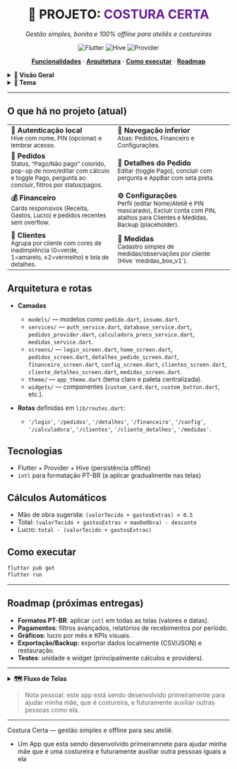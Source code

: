 <div align="center">
  <h1>💎 PROJETO: <span style="color:#6A1B9A">COSTURA CERTA</span></h1>
  <p>
    <em>Gestão simples, bonita e 100% offline para ateliês e costureiras</em>
  </p>
  <p>
    <img src="https://img.shields.io/badge/flutter-3.x-blue.svg" alt="Flutter"/>
    <img src="https://img.shields.io/badge/hive-offline%20storage-FFD54F.svg" alt="Hive"/>
    <img src="https://img.shields.io/badge/provider-state--management-6A1B9A.svg" alt="Provider"/>
  </p>
  <p>
    <a href="#o-que-h%C3%A1-no-projeto-atual"><b>Funcionalidades</b></a> ·
    <a href="#arquitetura-e-rotas"><b>Arquitetura</b></a> ·
    <a href="#como-executar"><b>Como executar</b></a> ·
    <a href="#roadmap-pr%C3%B3ximas-entregas"><b>Roadmap</b></a>
  </p>
</div>

<details>
  <summary><b>🚀 Visão Geral</b></summary>
  <p>
    Um sistema local e inteligente de gestão para costureiras, autônomos e pequenos empreendedores.
    Focado em simplicidade, cálculos automáticos e organização financeira <b>sem internet</b>.
  </p>
  <ul>
    <li>Registrar pedidos de clientes.</li>
    <li>Calcular custos, lucros e totais automaticamente.</li>
    <li>Controlar entradas, gastos e lucro líquido.</li>
    <li>Acompanhar o desempenho financeiro do ateliê.</li>
  </ul>
</details>

<details>
  <summary><b>🎨 Tema</b></summary>
  <ul>
    <li>Apenas modo claro.</li>
    <li>Cores suaves e elegantes (bege claro, lilás e dourado).</li>
    <li>Visual limpo, organizado e responsivo.</li>
  </ul>
</details>

---

## O que há no projeto (atual)

<table>
  <tr>
    <td><b>🔐 Autenticação local</b><br/><sub>Hive com nome, PIN (opcional) e lembrar acesso.</sub></td>
    <td><b>🧭 Navegação inferior</b><br/><sub>Abas: Pedidos, Financeiro e Configurações.</sub></td>
  </tr>
  <tr>
    <td><b>🧵 Pedidos</b><br/><sub>Status, “Pago/Não pago” colorido, pop-up de novo/editar com cálculo e toggle Pago, pergunta ao concluir, filtros por status/pagos.</sub></td>
    <td><b>📄 Detalhes do Pedido</b><br/><sub>Editar (toggle Pago), concluir com pergunta e AppBar com seta preta.</sub></td>
  </tr>
  <tr>
    <td><b>💰 Financeiro</b><br/><sub>Cards responsivos (Receita, Gastos, Lucro) e pedidos recentes sem overflow.</sub></td>
    <td><b>⚙️ Configurações</b><br/><sub>Perfil (editar Nome/Ateliê e PIN mascarado), Excluir conta com PIN, atalhos para Clientes e Medidas, Backup (placeholder).</sub></td>
  </tr>
  <tr>
    <td><b>👥 Clientes</b><br/><sub>Agrupa por cliente com cores de inadimplência (0=verde, 1=amarelo, ≥2=vermelho) e tela de detalhes.</sub></td>
    <td><b>📏 Medidas</b><br/><sub>Cadastro simples de medidas/observações por cliente (Hive `medidas_box_v1`).</sub></td>
  </tr>
</table>

## Arquitetura e rotas

- **Camadas**
  - `models/` — modelos como `pedido.dart`, `insumo.dart`.
  - `services/` — `auth_service.dart`, `database_service.dart`, `pedidos_provider.dart`, `calculadora_preco_service.dart`, `medidas_service.dart`.
  - `screens/` — `login_screen.dart`, `home_screen.dart`, `pedidos_screen.dart`, `detalhes_pedido_screen.dart`, `financeiro_screen.dart`, `config_screen.dart`, `clientes_screen.dart`, `cliente_detalhes_screen.dart`, `medidas_screen.dart`.
  - `theme/` — `app_theme.dart` (tema claro e paleta centralizada).
  - `widgets/` — componentes (`custom_card.dart`, `custom_button.dart`, etc.).

- **Rotas** definidas em `lib/routes.dart`:
  - `'/login'`, `'/pedidos'`, `'/detalhes'`, `'/financeiro'`, `'/config'`, `'/calculadora'`, `'/clientes'`, `'/cliente_detalhes'`, `'/medidas'`.

## Tecnologias

- Flutter + Provider + Hive (persistência offline)
- `intl` para formatação PT-BR (a aplicar gradualmente nas telas)

## Cálculos Automáticos

- Mão de obra sugerida: `(valorTecido + gastosExtras) × 0.5`
- Total: `(valorTecido + gastosExtras + maoDeObra) - desconto`
- Lucro: `total - (valorTecido + gastosExtras)`

## Como executar

```bash
flutter pub get
flutter run
```

---

## Roadmap (próximas entregas)

- **Formatos PT-BR**: aplicar `intl` em todas as telas (valores e datas).
- **Pagamentos**: filtros avançados, relatórios de recebimentos por período.
- **Gráficos**: lucro por mês e KPIs visuais.
- **Exportação/Backup**: exportar dados localmente (CSV/JSON) e restauração.
- **Testes**: unidade e widget (principalmente cálculos e providers).

---

<details>
  <summary><b>🗺️ Fluxo de Telas</b></summary>

```mermaid
flowchart TD
  A[Login] --> B[Home]
  B --> C[Pedidos]
  C --> D[Pop-up Novo/Editar]
  C --> E[Detalhes do Pedido]
  B --> F[Financeiro]
  B --> G[Configurações]
  G --> H[Clientes]
  H --> I[Detalhes do Cliente]
  G --> J[Medidas]
```

</details>

> Nota pessoal: este app está sendo desenvolvido primeiramente para ajudar minha mãe, que é costureira, e futuramente auxiliar outras pessoas como ela.

---
Costura Certa — gestão simples e offline para seu ateliê.
- Um App que esta sendo desenvolvido primeiramnete para ajudar minha mãe que é uma costureira e futuramente auxiliar outra pessoas iguais a ela